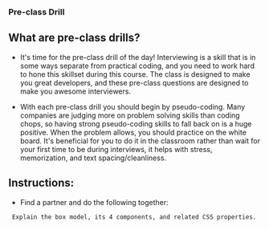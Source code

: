 ### Pre-class Drill

## What are pre-class drills?

* It's time for the pre-class drill of the day! Interviewing is a skill that is in some ways separate from practical coding, and you need to work hard to hone this skillset during this course. The class is designed to make you great developers, and these pre-class questions are designed to make you awesome interviewers.

* With each pre-class drill you should begin by pseudo-coding. Many companies are judging more on problem solving skills than coding chops, so having strong pseudo-coding skills to fall back on is a huge positive. When the problem allows, you should practice on the white board.  It's beneficial for you to do it in the classroom rather than wait for your first time to be during interviews, it helps with stress, memorization, and text spacing/cleanliness.

## Instructions:

* Find a partner and do the following together:

```
 Explain the box model, its 4 components, and related CSS properties.
```
 
